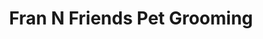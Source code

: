 ---
title: "Fran N Friends Pet Grooming"
url: /cumming/fran-n-friends-pet-grooming/
shop: pet grooming
---
